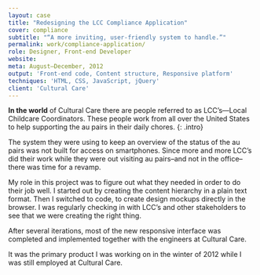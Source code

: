 ```yaml
---
layout: case
title: "Redesigning the LCC Compliance Application"
cover: compliance
subtitle: "“A more inviting, user-friendly system to handle.”"
permalink: work/compliance-application/
role: Designer, Front-end Developer
website:
meta: August–December, 2012
output: 'Front-end code, Content structure, Responsive platform'
techniques: 'HTML, CSS, JavaScript, jQuery'
client: 'Cultural Care'
---
```


**In the world** of Cultural Care there are people referred to as LCC’s—Local Childcare Coordinators. These people work from all over the United States to help supporting the au pairs in their daily chores.
{: .intro}

The system they were using to keep an overview of the status of the au pairs was not built for access on smartphones. Since more and more LCC’s did their work while they were out visiting au pairs–and not in the office–there was time for a revamp.

My role in this project was to figure out what they needed in order to do their job well. I started out by creating the content hierarchy in a plain text format. Then I switched to code, to create design mockups directly in the browser. I was regularly checking in with LCC’s and other stakeholders to see that we were creating the right thing.

After several iterations, most of the new responsive interface was completed and implemented together with the engineers at Cultural Care.

It was the primary product I was working on in the winter of 2012 while I was still employed at Cultural Care.
